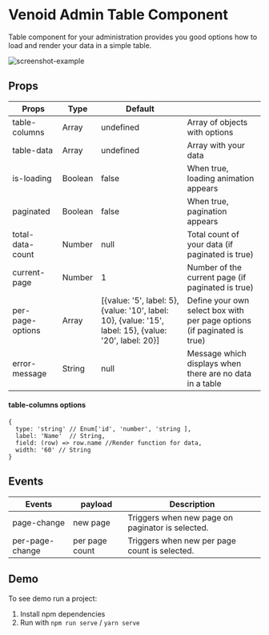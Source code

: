 # Venoid Admin Table Component

Table component for your administration provides you good options how to load and render your data in a simple table.

![screenshot-example](https://bitbucket.org/venoid/admin-table/raw/a8d03e2292c2e1757405fee426075b8f9439fd4a/images/example.png)

## Props
| Props         | Type    | Default   |                                      |
|---------------|---------|-----------|--------------------------------------|
| table-columns | Array   | undefined | Array of objects with options        |
| table-data    | Array   | undefined | Array with your data                 |
| is-loading    | Boolean | false     | When true, loading animation appears |
| paginated     | Boolean | false     | When true, pagination appears        |
| total-data-count | Number | null     | Total count of your data (if paginated is true) |
| current-page   | Number  | 1         | Number of the current page (if paginated is true) |
| per-page-options   | Array  | [{value: '5', label: 5}, {value: '10', label: 10}, {value: '15', label: 15}, {value: '20', label: 20}]         | Define your own select box with per page options (if paginated is true) |
| error-message | String | null | Message which displays when there are no data in a table |

#### table-columns options
```
{
  type: 'string' // Enum['id', 'number', 'string ],
  label: 'Name'  // String,
  field: (row) => row.name //Render function for data,
  width: '60' // String
}
```

## Events
| Events        | payload    | Description   |
|---------------|---------|-----------|
| page-change   | new page | Triggers when new page on paginator is selected. |
| per-page-change | per page count | Triggers when new per page count is selected. |

## Demo
To see demo run a project:

1. Install npm dependencies
2. Run with `npm run serve` / `yarn serve`
